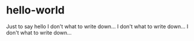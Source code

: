 # hello-world
Just to say hello
I don't what to write down...
I don't what to write down...
I don't what to write down...

